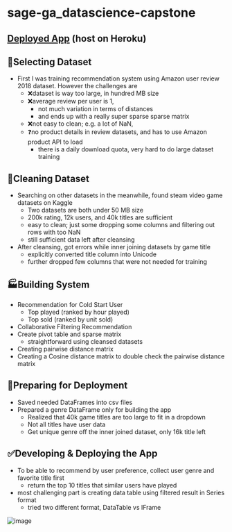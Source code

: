 # sage-ga_datascience-capstone
## [Deployed App](https://roy-liu-sage-ga.herokuapp.com/capstone) (host on Heroku)

## 🤨Selecting Dataset

- First I was training recommendation system using Amazon user review 2018 dataset. However the challenges are
  - ❌dataset is way too large, in hundred MB size
  - ❌average review per user is 1, 
    - not much variation in terms of distances
    - and ends up with a really super sparse sparse matrix
  - ❌not easy to clean; e.g. a lot of NaN, 
  - ❓no product details in review datasets, and has to use Amazon product API to load
    - there is a daily download quota, very hard to do large dataset training

## 🧹Cleaning Dataset

- Searching on other datasets in the meanwhile, found steam video game datasets on Kaggle
  - Two datasets are both under 50 MB size
  - 200k rating, 12k users, and 40k titles are sufficient
  - easy to clean; just some dropping some columns and filtering out rows with too  NaN
  - still sufficient data left after cleansing
- After cleansing, got errors while inner joining datasets by game title
  - explicitly converted title column into Unicode 
  - further dropped few columns that were not needed for training

## 🏭Building System

- Recommendation for Cold Start User
  - Top played (ranked by hour played)
  - Top sold (ranked by unit sold) 
-  Collaborative Filtering Recommendation 
  - Create pivot table and sparse matrix
    - straightforward using cleansed datasets
  - Creating pairwise distance matrix
  - Creating a Cosine distance matrix to double check the pairwise distance matrix

## 🧰Preparing for Deployment

- Saved needed DataFrames into csv files
- Prepared a genre DataFrame only for building the app
  - Realized that 40k game titles are too large to fit in a dropdown
  - Not all titles have user data 
  - Get unique genre off the inner joined dataset, only 16k title left

## ✅Developing & Deploying the App

- To be able to recommend by user preference, collect user genre and favorite title first
  - return the top 10 titles that similar users have played
- most challenging part is creating data table using filtered result in Series format
  - tried two different format, DataTable vs IFrame

![image](https://user-images.githubusercontent.com/37002271/123048204-ff8cf780-d3b2-11eb-9e0e-6a5e3765c5ab.png)

